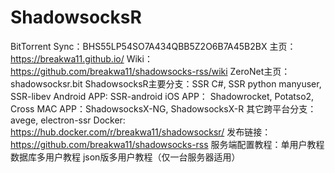 # ShadowsocksR
BitTorrent Sync：BHS55LP54SO7A434QBB5Z2O6B7A45B2BX
主页：https://breakwa11.github.io/
Wiki：https://github.com/breakwa11/shadowsocks-rss/wiki
ZeroNet主页：shadowsocksr.bit
ShadowsocksR主要分支：SSR C#, SSR python manyuser, SSR-libev
Android APP: SSR-android
iOS APP： Shadowrocket, Potatso2, Cross
MAC APP：ShadowsocksX-NG, ShadowsocksX-R
其它跨平台分支：avege, electron-ssr
Docker: https://hub.docker.com/r/breakwa11/shadowsocksr/
发布链接：https://github.com/breakwa11/shadowsocks-rss
服务端配置教程：单用户教程 数据库多用户教程
json版多用户教程（仅一台服务器适用）